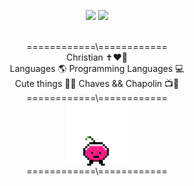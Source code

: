 <div align="center">

<img height="200em" src="https://github-readme-stats.vercel.app/api?username=pampzrd&show_icons=true&theme=buefy"/> <img height="200em" src="https://github-readme-stats.vercel.app/api/top-langs/?username=pampzrd&layout=donut&theme=buefy">
<!-- [![Readme Card](https://github-readme-stats.vercel.app/api/pin/?username=pampzrd&repo=Web&show_icons=true&theme=buefy)]([https://github.com/pampzrd/Web](https://github.com/pampzrd/Web))-->
</br>============\\============</br>
 Christian ✝️❤️🙏</br>
 Languages 🌎 Programming Languages 💻 </br>
 Cute things 🌸🐶 Chaves && Chapolin 📺🥸</br>
============\\============<br>
 <img align="center" src="coisito.gif" alt="uma cerejinha pulante chamada coisito.Eu que fiz." height="100em">
</br>
============\\============
</div>
